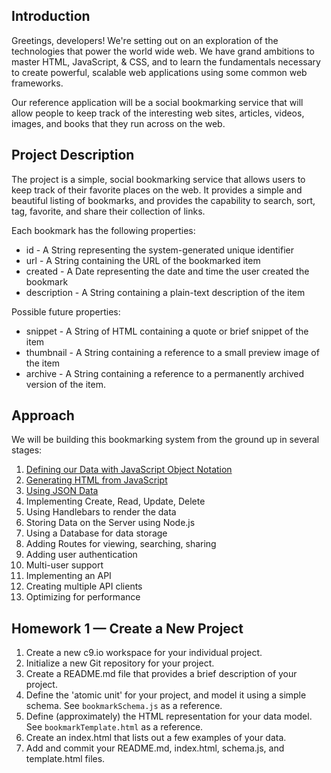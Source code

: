 Introduction
------------

Greetings, developers! We're setting out on an exploration of the technologies that power the world wide web. We have grand ambitions to master HTML, JavaScript, & CSS, and to learn the fundamentals necessary to create powerful, scalable web applications using some common web frameworks.

Our reference application will be a social bookmarking service that will allow people to keep track of the interesting web sites, articles, videos, images, and books that they run across on the web.

<!--TODO: Provide overview and screenshots of the completed application once it's completed -->

Project Description
-------------------
The project is a simple, social bookmarking service that allows users to keep track of their favorite places on the web. It provides a simple and beautiful listing of bookmarks, and provides the capability to search, sort, tag, favorite, and share their collection of links.

Each bookmark has the following properties:

- id - A String representing the system-generated unique identifier
- url - A String containing the URL of the bookmarked item
- created - A Date representing the date and time the user created the bookmark
- description - A String containing a plain-text description of the item

Possible future properties:

- snippet - A String of HTML containing a quote or brief snippet of the item
- thumbnail - A String containing a reference to a small preview image of the item
- archive - A String containing a reference to a permanently archived version of the item.

Approach
--------
We will be building this bookmarking system from the ground up in several stages:

1. [Defining our Data with JavaScript Object Notation]
2. [Generating HTML from JavaScript]
3. [Using JSON Data]
4. Implementing Create, Read, Update, Delete
5. Using Handlebars to render the data
6. Storing Data on the Server using Node.js
6. Using a Database for data storage
7. Adding Routes for viewing, searching, sharing
8. Adding user authentication
9. Multi-user support
10. Implementing an API
11. Creating multiple API clients
12. Optimizing for performance

Homework 1 — Create a New Project
---------------------------------
1. Create a new c9.io workspace for your individual project.
2. Initialize a new Git repository for your project.
3. Create a README.md file that provides a brief description of your project.
4. Define the 'atomic unit' for your project, and model it using a simple schema. See `bookmarkSchema.js` as a reference.
5. Define (approximately) the HTML representation for your data model. See `bookmarkTemplate.html` as a reference.
6. Create an index.html that lists out a few examples of your data.
7. Add and commit your README.md, index.html, schema.js, and template.html files.


[Defining our Data with JavaScript Object Notation]: https://github.com/unioncollege-webtech/bookmarks/blob/master/1.%20Defining%20our%20Data%20with%20JavaScript%20Object%20Notation.md
[Generating HTML from JavaScript]: https://github.com/unioncollege-webtech/bookmarks/blob/master/2.%20Generating%20HTML.md
[Using JSON Data]: https://github.com/unioncollege-webtech/bookmarks/blob/master/3.%20Using%20JSON%20Data.md